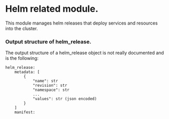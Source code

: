 # Helm related module.

This module manages helm releases that deploy services and resources into the cluster.

### Output structure of helm_release.

The output structure of a helm_release object is not really documented and is the following:
```hcl
helm_release:
    metadata: [
        {
            "name": str
            "revision": str
            "namespace": str
            ...
            "values": str (json encoded)
        }
    ]
    manifest:
```
